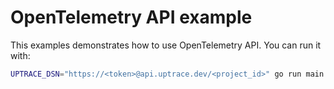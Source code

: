 # OpenTelemetry API example

This examples demonstrates how to use OpenTelemetry API. You can run it with:

```bash
UPTRACE_DSN="https://<token>@api.uptrace.dev/<project_id>" go run main.go
```
